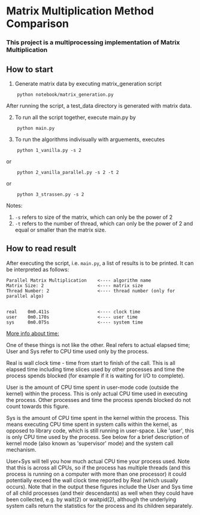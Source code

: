 # Matrix Multiplication Method Comparison

### This project is a multiprocessing implementation of Matrix Multiplication


## How to start

1. Generate matrix data by executing matrix_generation script

```
    python notebook/matrix_generation.py
```
After running the script, a test_data directory is generated with matrix data.

2. To run all the script together, execute main.py by
```
    python main.py
```

3. To run the algorithms indivisually with arguements, executes
```
    python 1_vanilla.py -s 2
```
or
```
    python 2_vanilla_parallel.py -s 2 -t 2
```
or
```
    python 3_strassen.py -s 2
```

Notes: 

1. `-s` refers to size of the matrix, which can only be the power of 2
2. `-t` refers to the number of thread, which can only be the power of 2 and equal or smaller than the matrix size.


## How to read result

After executing the script, i.e. `main.py`, a list of results is to be printed. It can be interpreted as follows:

```
Parallel Matrix Multiplication    <---- algorithm name
Matrix Size: 2                    <---- matrix size
Thread Number: 2                  <---- thread number (only for parallel algo)


real    0m0.411s                  <---- clock time
user    0m0.170s                  <---- user time
sys     0m0.075s                  <---- system time
```

[More info about time:](https://stackoverflow.com/questions/556405/what-do-real-user-and-sys-mean-in-the-output-of-time1)

One of these things is not like the other. Real refers to actual elapsed time; User and Sys refer to CPU time used only by the process.

Real is wall clock time - time from start to finish of the call. This is all elapsed time including time slices used by other processes and time the process spends blocked (for example if it is waiting for I/O to complete).

User is the amount of CPU time spent in user-mode code (outside the kernel) within the process. This is only actual CPU time used in executing the process. Other processes and time the process spends blocked do not count towards this figure.

Sys is the amount of CPU time spent in the kernel within the process. This means executing CPU time spent in system calls within the kernel, as opposed to library code, which is still running in user-space. Like 'user', this is only CPU time used by the process. See below for a brief description of kernel mode (also known as 'supervisor' mode) and the system call mechanism.

User+Sys will tell you how much actual CPU time your process used. Note that this is across all CPUs, so if the process has multiple threads (and this process is running on a computer with more than one processor) it could potentially exceed the wall clock time reported by Real (which usually occurs). Note that in the output these figures include the User and Sys time of all child processes (and their descendants) as well when they could have been collected, e.g. by wait(2) or waitpid(2), although the underlying system calls return the statistics for the process and its children separately.